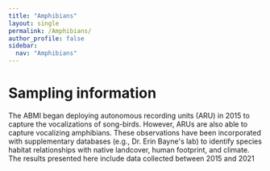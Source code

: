 ```yaml
---
title: "Amphibians"
layout: single
permalink: /Amphibians/
author_profile: false
sidebar:
  nav: "Amphibians"
---
```


<h1>Sampling information</h1>

The ABMI began deploying autonomous recording units (ARU) in 2015 to capture the vocalizations of song-birds. However, ARUs are also able to capture vocalizing amphibians. These observations have been incorporated with supplementary databases (e.g., Dr. Erin Bayne's lab) to identify species habitat relationships with native landcover, human footprint, and climate. The results presented here include data collected between 2015 and 2021


